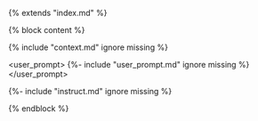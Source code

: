 {% extends "index.md" %}

{% block content %}

<context>

{% include "context.md" ignore missing %}
</context>

<user_prompt>
{%- include "user_prompt.md" ignore missing %}
</user_prompt>

<INST>
{%- include "instruct.md" ignore missing %}
</INST>

{% endblock %}